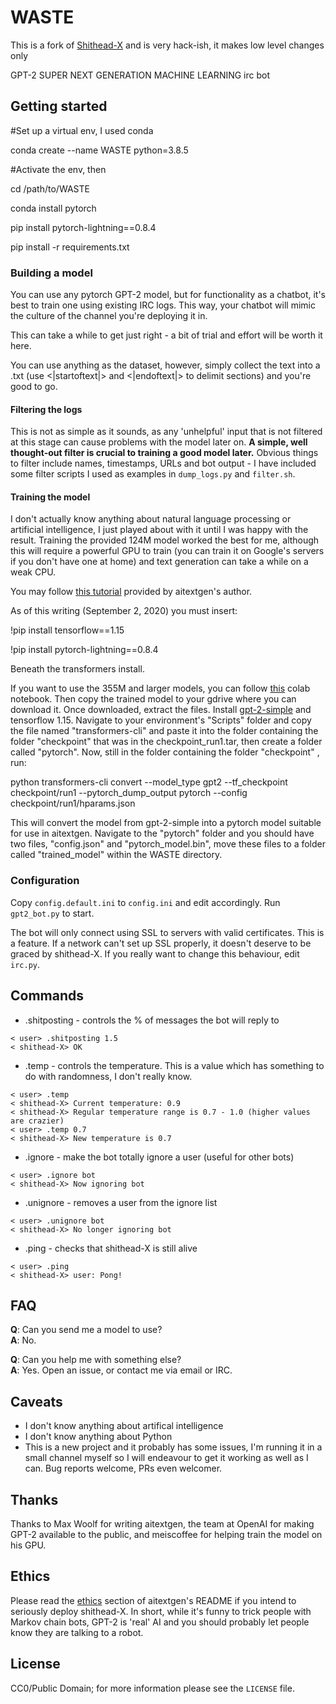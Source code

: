 # WASTE

This is a fork of [Shithead-X](https://github.com/albino/shithead-X) and is very hack-ish, it makes low level changes only

GPT-2 SUPER NEXT GENERATION MACHINE LEARNING irc bot

## Getting started

#Set up a virtual env, I used conda

conda create --name WASTE python=3.8.5 

#Activate the env, then

cd /path/to/WASTE

conda install pytorch

pip install pytorch-lightning==0.8.4

pip install -r requirements.txt

### Building a model

You can use any pytorch GPT-2 model, but for functionality as a chatbot, it's best to train one using existing IRC logs. This way, your chatbot will mimic the culture of the channel you're deploying it in.

This can take a while to get just right - a bit of trial and effort will be worth it here.

You can use anything as the dataset, however, simply collect the text into a .txt (use <|startoftext|> and <|endoftext|> to delimit sections) and you're good to go.

#### Filtering the logs

This is not as simple as it sounds, as any 'unhelpful' input that is not filtered at this stage can cause problems with the model later on. **A simple, well thought-out filter is crucial to training a good model later.** Obvious things to filter include names, timestamps, URLs and bot output - I have included some filter scripts I used as examples in `dump_logs.py` and `filter.sh`.

#### Training the model

I don't actually know anything about natural language processing or artificial intelligence, I just played about with it until I was happy with the result. Training the provided 124M model worked the best for me, although this will require a powerful GPU to train (you can train it on Google's servers if you don't have one at home) and text generation can take a while on a weak CPU.

You may follow [this tutorial](https://colab.research.google.com/drive/15qBZx5y9rdaQSyWpsreMDnTiZ5IlN0zD?usp=sharing) provided by aitextgen's author.

As of this writing (September 2, 2020) you must insert:

!pip install tensorflow==1.15

!pip install pytorch-lightning==0.8.4

Beneath the transformers install.

If you want to use the 355M and larger models, you can follow [this](https://colab.research.google.com/drive/1VLG8e7YSEwypxU-noRNhsv5dW4NfTGce) colab notebook. Then copy the trained model to your gdrive where you can download it. Once downloaded, extract the files. Install [gpt-2-simple](https://github.com/minimaxir/gpt-2-simple) and tensorflow 1.15. Navigate to your environment's "Scripts" folder and copy the file named "transformers-cli" and paste it into the folder containing the folder "checkpoint" that was in the checkpoint_run1.tar, then create a folder called "pytorch". Now, still in the folder containing the folder "checkpoint"
, run:

python transformers-cli convert --model_type gpt2 --tf_checkpoint checkpoint/run1 --pytorch_dump_output pytorch --config checkpoint/run1/hparams.json

This will convert the model from gpt-2-simple into a pytorch model suitable for use in aitextgen. Navigate to the "pytorch" folder and you should have two files, "config.json" and "pytorch_model.bin", move these files to a folder called "trained_model" within the WASTE directory. 

### Configuration

Copy `config.default.ini` to `config.ini` and edit accordingly. Run `gpt2_bot.py` to start.

The bot will only connect using SSL to servers with valid certificates. This is a feature. If a network can't set up SSL properly, it doesn't deserve to be graced by shithead-X. If you really want to change this behaviour, edit `irc.py`.

## Commands

* .shitposting - controls the % of messages the bot will reply to
```
< user> .shitposting 1.5
< shithead-X> OK
```

* .temp - controls the temperature. This is a value which has something to do with randomness, I don't really know.
```
< user> .temp
< shithead-X> Current temperature: 0.9
< shithead-X> Regular temperature range is 0.7 - 1.0 (higher values are crazier)
< user> .temp 0.7
< shithead-X> New temperature is 0.7
```

* .ignore - make the bot totally ignore a user (useful for other bots)
```
< user> .ignore bot
< shithead-X> Now ignoring bot
```

* .unignore - removes a user from the ignore list
```
< user> .unignore bot
< shithead-X> No longer ignoring bot
```

* .ping - checks that shithead-X is still alive
```
< user> .ping
< shithead-X> user: Pong!
```

## FAQ

**Q**: Can you send me a model to use?    
**A**: No.

**Q**: Can you help me with something else?    
**A**: Yes. Open an issue, or contact me via email or IRC.

## Caveats

* I don't know anything about artifical intelligence  
* I don't know anything about Python  
* This is a new project and it probably has some issues, I'm running it in a small channel myself so I will endeavour to get it working as well as I can. Bug reports welcome, PRs even welcomer.

## Thanks

Thanks to Max Woolf for writing aitextgen, the team at OpenAI for making GPT-2 available to the public, and meiscoffee for helping train the model on his GPU.

## Ethics

Please read the [ethics](https://github.com/minimaxir/aitextgen#ethics) section of aitextgen's README if you intend to seriously deploy shithead-X. In short, while it's funny to trick people with Markov chain bots, GPT-2 is 'real' AI and you should probably let people know they are talking to a robot.

## License

CC0/Public Domain; for more information please see the `LICENSE` file.
